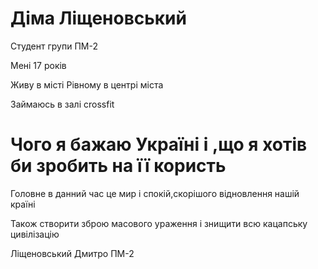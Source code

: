 <h1>Діма Ліщеновський</h1> 
<p>Студент групи ПМ-2</p>
<p>Мені 17 років</p>
<p>Живу в місті Рівному в центрі міста</p>
<p>Займаюсь в залі crossfit </p>
<h1>Чого я бажаю Україні і ,що я хотів би зробить на її користь</h1> 
<p>Головне в данний час це мир і спокій,скорішого відновлення нашій країні</p>
<p>Також створити зброю масового ураження і знищити всю кацапську цивілізацію</p>
<p> <align="right">Ліщеновський Дмитро ПМ-2</p>
